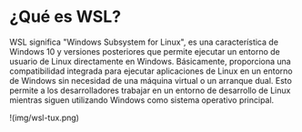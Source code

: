 # ¿Qué es WSL?

WSL significa "Windows Subsystem for Linux", es una característica de Windows 10 y versiones posteriores que permite ejecutar un entorno de usuario de Linux directamente en Windows. Básicamente, proporciona una compatibilidad integrada para ejecutar aplicaciones de Linux en un entorno de Windows sin necesidad de una máquina virtual o un arranque dual. Esto permite a los desarrolladores trabajar en un entorno de desarrollo de Linux mientras siguen utilizando Windows como sistema operativo principal.

!(img/wsl-tux.png)
